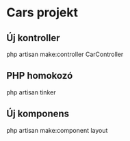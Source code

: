 # Cars projekt

## Új kontroller

php artisan make:controller CarController

## PHP homokozó

php artisan tinker

## Új komponens

php artisan make:component layout